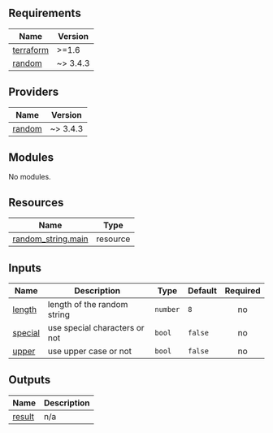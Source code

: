 ## Requirements

| Name | Version |
|------|---------|
| <a name="requirement_terraform"></a> [terraform](#requirement\_terraform) | >=1.6 |
| <a name="requirement_random"></a> [random](#requirement\_random) | ~> 3.4.3 |

## Providers

| Name | Version |
|------|---------|
| <a name="provider_random"></a> [random](#provider\_random) | ~> 3.4.3 |

## Modules

No modules.

## Resources

| Name | Type |
|------|------|
| [random_string.main](https://registry.terraform.io/providers/hashicorp/random/latest/docs/resources/string) | resource |

## Inputs

| Name | Description | Type | Default | Required |
|------|-------------|------|---------|:--------:|
| <a name="input_length"></a> [length](#input\_length) | length of the random string | `number` | `8` | no |
| <a name="input_special"></a> [special](#input\_special) | use special characters or not | `bool` | `false` | no |
| <a name="input_upper"></a> [upper](#input\_upper) | use upper case or not | `bool` | `false` | no |

## Outputs

| Name | Description |
|------|-------------|
| <a name="output_result"></a> [result](#output\_result) | n/a |
